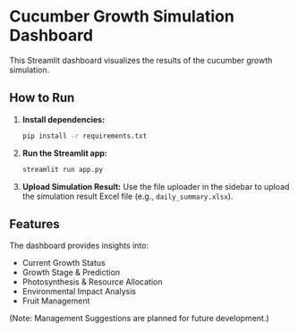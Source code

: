 # Cucumber Growth Simulation Dashboard

This Streamlit dashboard visualizes the results of the cucumber growth simulation.

## How to Run

1.  **Install dependencies:**
    ```bash
    pip install -r requirements.txt
    ```
2.  **Run the Streamlit app:**
    ```bash
    streamlit run app.py
    ```
3.  **Upload Simulation Result:**
    Use the file uploader in the sidebar to upload the simulation result Excel file (e.g., `daily_summary.xlsx`).

## Features

The dashboard provides insights into:

*   Current Growth Status
*   Growth Stage & Prediction
*   Photosynthesis & Resource Allocation
*   Environmental Impact Analysis
*   Fruit Management

(Note: Management Suggestions are planned for future development.) 